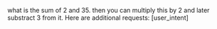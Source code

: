 what is the sum of 2 and 35. then you can multiply this by 2 and later substract 3 from it.
Here are additional requests: [user_intent]